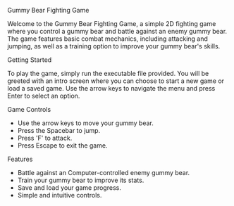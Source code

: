 Gummy Bear Fighting Game

Welcome to the Gummy Bear Fighting Game, a simple 2D fighting game where you control a gummy bear and battle against an enemy gummy bear. The game features basic combat mechanics, including attacking and jumping, as well as a training option to improve your gummy bear's skills.

Getting Started

To play the game, simply run the executable file provided. You will be greeted with an intro screen where you can choose to start a new game or load a saved game. Use the arrow keys to navigate the menu and press Enter to select an option.

Game Controls

- Use the arrow keys to move your gummy bear.
- Press the Spacebar to jump.
- Press 'F' to attack.
- Press Escape to exit the game.

Features

- Battle against an Computer-controlled enemy gummy bear.
- Train your gummy bear to improve its stats.
- Save and load your game progress.
- Simple and intuitive controls.
